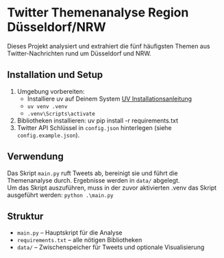 # Twitter Themenanalyse Region Düsseldorf/NRW

Dieses Projekt analysiert und extrahiert die fünf häufigsten Themen aus Twitter-Nachrichten rund um Düsseldorf und NRW.

## Installation und Setup

1. Umgebung vorbereiten:
    - Installiere uv auf Deinem System [UV Installationsanleitung](https://docs.astral.sh/uv/getting-started/installation/)
    - ```uv venv .venv```
    - ```.venv\Scripts\activate```
2. Bibliotheken installieren:
uv pip install -r requirements.txt
3. Twitter API Schlüssel in `config.json` hinterlegen (siehe `config.example.json`).

## Verwendung
Das Skript `main.py` ruft Tweets ab, bereinigt sie und führt die Themenanalyse durch.  Ergebnisse werden in `data/` abgelegt.  
Um das Skript auszuführen, muss in der zuvor aktivierten .venv das Skript ausgeführt werden: ```python .\main.py ```

## Struktur
- `main.py` – Hauptskript für die Analyse
- `requirements.txt` – alle nötigen Bibliotheken
- `data/` – Zwischenspeicher für Tweets und optionale Visualisierung

